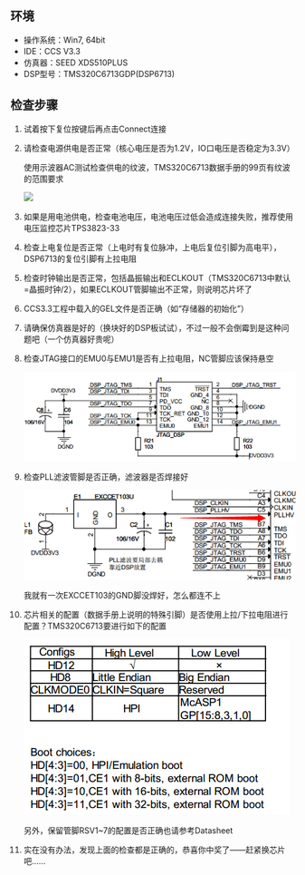 <!---title:DSP连接不上CCS3.3的问题讨论-->
<!---keywords:DSP-->
<!---date:old-->

## 环境

- 操作系统：Win7, 64bit
- IDE：CCS V3.3
- 仿真器：SEED XDS510PLUS
- DSP型号：TMS320C6713GDP(DSP6713)

## 检查步骤

1.	试着按下复位按键后再点击Connect连接

2.	请检查电源供电是否正常（核心电压是否为1.2V，IO口电压是否稳定为3.3V）

	使用示波器AC测试检查供电的纹波，TMS320C6713数据手册的99页有纹波的范围要求

	![][wenbo]

3.	如果是用电池供电，检查电池电压，电池电压过低会造成连接失败，推荐使用电压监控芯片TPS3823-33

4.	检查上电复位是否正常（上电时有复位脉冲，上电后复位引脚为高电平），DSP6713的复位引脚有上拉电阻

5.	检查时钟输出是否正常，包括晶振输出和ECLKOUT（TMS320C6713中默认=晶振时钟/2），如果ECLKOUT管脚输出不正常，则说明芯片坏了

6.	CCS3.3工程中载入的GEL文件是否正确（如“存储器的初始化”）

7.	请确保仿真器是好的（换块好的DSP板试试），不过一般不会倒霉到是这种问题吧（一个仿真器好贵呢）

8.	检查JTAG接口的EMU0与EMU1是否有上拉电阻，NC管脚应该保持悬空

	![JTAG]

9.	检查PLL滤波管脚是否正确，滤波器是否焊接好

	![PLL]

	我就有一次EXCCET103的GND脚没焊好，怎么都连不上

10.	芯片相关的配置（数据手册上说明的特殊引脚）是否使用上拉/下拉电阻进行配置？TMS320C6713要进行如下的配置

	![Config]

	另外，保留管脚RSV1~7的配置是否正确也请参考Datasheet

11.	实在没有办法，发现上面的检查都是正确的，恭喜你中奖了——赶紧换芯片吧……	





[wenbo]:../images/DSP连接不上CCS3.3的问题讨论/wenbo.png
[PLL]:../images/DSP连接不上CCS3.3的问题讨论/PLL.png
[JTAG]:../images/DSP连接不上CCS3.3的问题讨论/JTAG.png
[Config]:../images/DSP连接不上CCS3.3的问题讨论/Config.png